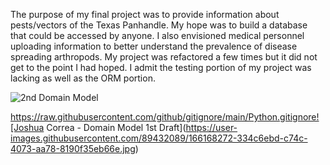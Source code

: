 The purpose of my final project was to provide information about pests/vectors of the Texas Panhandle.
My hope was to build a database that could be accessed by anyone. I also envisioned medical personnel
uploading information to better understand the prevalence of disease spreading arthropods. My project
was refactored a few times but it did not get to the point I had hoped. I admit the testing portion 
of my project was lacking as well as the ORM portion.


![2nd Domain Model](https://user-images.githubusercontent.com/89432089/161450172-5ff304d4-afa7-4306-960d-abcb2215a371.png)


https://raw.githubusercontent.com/github/gitignore/main/Python.gitignore![Joshua Correa - Domain Model 1st Draft](https://user-images.githubusercontent.com/89432089/166168272-334c6ebd-c74c-4073-aa78-8190f35eb66e.jpg)

